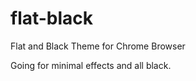 flat-black
==========

Flat and Black Theme for Chrome Browser

Going for minimal effects and all black.
